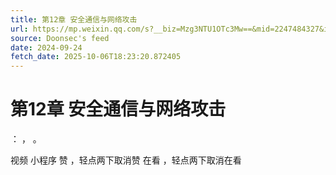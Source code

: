 ```yaml
---
title: 第12章 安全通信与网络攻击
url: https://mp.weixin.qq.com/s?__biz=Mzg3NTU1OTc3Mw==&mid=2247484327&idx=1&sn=d9ab81a64810ac0ba27d8e5582349a08
source: Doonsec's feed
date: 2024-09-24
fetch_date: 2025-10-06T18:23:20.872405
---
```


# 第12章 安全通信与网络攻击

：
，
。

视频
小程序
赞
，轻点两下取消赞
在看
，轻点两下取消在看